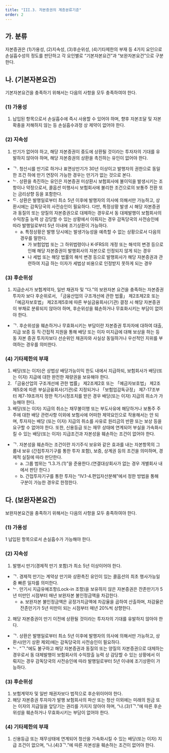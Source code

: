 ```yaml
---
title: "III.3. 자본증권의 계층분류기준"
order: 2
---
```


## 가. 분류
자본증권은 (1)가용성, (2)지속성, (3)후순위성, (4)기타제한의 부재 등 4가지 요인으로 손실흡수성의 정도를 판단하고 각 요인별로 “기본자본요건”과 “보완자본요건”으로 구분 한다.

## 나. (기본자본요건)
기본자본요건을 충족하기 위해서는 다음의 사항을 모두 충족하여야 한다.
### (1) 가용성
1. 납입된 항목으로서 손실흡수에 즉시 사용할 수 있어야 하며, 향후 자본조달 및 자본확충을 저해하지 않는 등 손실흡수과정 상 제약이 없어야 한다.

### (2) 지속성
1. 만기가 없어야 하고, 해당 자본증권이 중도에 상환될 것이라는 투자자의 기대를 유발하지 않아야 하며, 해당 자본증권의 상환을 촉진하는 유인이 없어야 한다.
- ᄀ. 청산시를 만기로 하거나 표면상만기가 30년 이상이고 발행자의 권한으로 동일한 조건 하에 만기 연장이 가능한 경우는 만기가 없는 것으로 본다.
- ᄂ. 상환을 촉진하는 유인은 자본증권 미상환시 보험회사에 불이익을 발생시키는 조항이나 약정으로서, 콜옵션 미행사시 보험회사에 불리한 조건으로의 보통주 전환 또는 금리상향 등을 포함한다.
- ᄃ. 상환은 발행일로부터 최소 5년 이후에 발행자의 의사에 의해서만 가능하고, 상환시에는 감독당국의 사전승인이 필요하다. 다만, 특정상황 발생 시 해당 자본증권과 동질의 또는 양질의 자본증권으로 대체하는 경우로서 동 대체발행이 보험회사의 수익창출 능력 상 감당할 수 있는 상황에서 이뤄지는 경우 감독당국의 사전승인에 따라 발행일로부터 5년 이내에 조기상환이 가능하다.
  - a. 특정상황은 발행 당시에는 발생가능성을 예측할 수 없는 상황으로서 다음의 경우를 말한다.
    - 가 보험업법 또는 그 하위법령이나 K-IFRS의 개정 또는 해석의 변경 등으로 인해 해당 자본증권이 발행회사의 자본으로 인정되지 않게 되는 경우
    - 나 세법 또는 해당 법률의 해석 변경 등으로 발행회사가 해당 자본증권과 관련하여 지급 하는 이자가 세법상 비용으로 인정받지 못하게 되는 경우

### (3) 후순위성
1. 지급순서가 보험계약자, 일반 채권자 및 “다.”의 보완자본 요건을 충족하는 자본증권 투자자 보다 후순위로서, 「금융산업의 구조개선에 관한 법률」 제2조제2호 또는 「예금자보호법」 제2조제5호에 따른 부실금융회사(기관) 결정 시 해당 자본증권이 부채로 분류되지 않아야 하며, 후순위성을 훼손하거나 무효화시키는 부담이 없어야 한다.
- ᄀ. 후순위성을 훼손하거나 무효화시키는 부담이란 자본증권 투자자에 대하여 대출, 지급 보증 등 직·간접적 지원을 통해 배당 또는 이자 미지급에 대해 보상을 하는 등 동 자본 증권 투자자보다 선순위인 채권자와 사실상 동일하거나 우선적인 지위를 부여하는 경우를 의미한다.

### (4) 기타제한의 부재
1. 배당(또는 이자)은 상법상 배당가능이익 한도 내에서 지급하되, 보험회사가 배당(또는 이자) 지급에 대한 완전한 재량권을 보유해야 한다.
2. 「금융산업의 구조개선에 관한 법률」 제2조제2호 또는 「예금자보호법」 제2조제5호에 따른 부실금융회사(기관)로 지정되거나 「보험업감독규정」 제7-17조부터 제7-19조까지 정한 적기시정조치를 받은 경우 배당(또는 이자) 지급의 취소가 가능해야 한다.
3. 배당(또는 이자) 지급의 취소는 채무불이행 또는 부도사유에 해당하거나 보통주 주주에 대한 배당 관련사항 이외에 보험사에 어떠한 제약요인으로 작용해서는 안 되며, 투자자는 배당 (또는 이자) 지급의 취소를 사유로 원리금의 반환 또는 보상 등을 요구할 수 없어야 한다. 또한, 신용등급 또는 재무 상태에 연계되어 부실을 가속화시킬 수 있는 배당(또는 이자) 지급조건과 자본성을 훼손하는 조건이 없어야 한다.
- ᄀ. 자본성을 훼손하는 조건이란 자기주식 보유와 같은 효과를 내는 자본항목의 그룹내 보유 (간접투자기구를 통한 투자 포함), 보증, 상계권 등의 조건을 의미하며, 경제적 실질에 따라 판단한다.
  - a. 그룹 범위는 “I.3.가.(1)”을 준용한다.(연결대상회사가 없는 경우 개별회사 내에서 판단 한다.)
  - b. 간접투자기구를 통한 투자는 “IV.1-4.편입자산분해”에서 정한 방법을 통해 구분이 가능한 경우로 한정한다.

## 다. (보완자본요건)
보완자본요건을 충족하기 위해서는 다음의 사항을 모두 충족하여야 한다.
### (1) 가용성
1 납입된 항목으로서 손실흡수가 가능해야 한다.

### (2) 지속성
1. 발행시 만기(경제적 만기 포함)가 최소 5년 이상이어야 한다.
- ᄀ. 경제적 만기는 계약상 만기와 상환촉진 유인이 있는 콜옵션의 최초 행사가능일 중 빠른 일자를 의미한다.
- ᄂ. 만기시 지급유예조항(Lock-in 조항)을 보유하지 않은 자본증권은 잔존만기가 5년 미만인 시점부터 매년 보완자본 불인정금액을 차감한다.
  - a. 보완자본 불인정금액은 공정가치금액에 차감율을 곱하여 산출하며, 차감율은 잔존만기가 5년 미만이 되는 시점부터 매년 20%씩 상향한다.
2. 해당 자본증권이 만기 이전에 상환될 것이라는 투자자의 기대를 유발하지 않아야 한다.
- ᄀ. 상환은 발행일로부터 최소 5년 이후에 발행자의 의사에 의해서만 가능하고, 상환시(만기 상환 제외)에는 감독당국의 사전승인이 필요하다.
- ᄂ. “ᄀ.”에도 불구하고 해당 자본증권과 동질의 또는 양질의 자본증권으로 대체하는 경우로서 동 대체발행이 보험회사의 수익창출 능력 상 감당할 수 있는 상황에서 이뤄지는 경우 감독당국의 사전승인에 따라 발행일로부터 5년 이내에 조기상환이 가능하다.

### (3) 후순위성
1. 보험계약자 및 일반 채권자보다 법적으로 후순위이어야 한다.
2. 해당 자본증권 투자자가 발행 보험회사의 파산 또는 청산 이외에는 미래의 원금 또는 이자의 지급일을 앞당기는 권리를 가지지 않아야 하며, “나.(3)1ᄀ.”에 따른 후순위성을 훼손하거나 무효화시키는 부담이 없어야 한다.

### (4) 기타제한의 부재
1. 신용등급 또는 재무상태에 연계되어 청산을 가속화시킬 수 있는 배당(또는 이자) 지급 조건이 없으며, “나.(4)3ᄀ.”에 따른 자본성을 훼손하는 조건이 없어야 한다.

